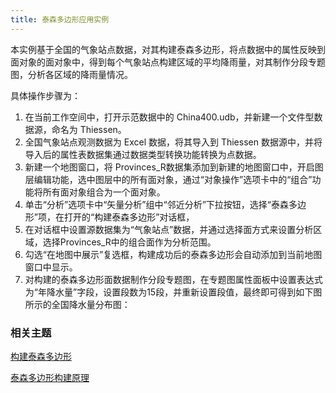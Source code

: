 ```yaml
---
title: 泰森多边形应用实例
---
```


本实例基于全国的气象站点数据，对其构建泰森多边形，将点数据中的属性反映到面对象的面对象中，得到每个气象站点构建区域的平均降雨量，对其制作分段专题图，分析各区域的降雨量情况。

具体操作步骤为：

1.  在当前工作空间中，打开示范数据中的 China400.udb，并新建一个文件型数据源，命名为 Thiessen。
2.  全国气象站点观测数据为 Excel 数据，将其导入到 Thiessen 数据源中，并将导入后的属性表数据集通过数据类型转换功能转换为点数据。
3.  新建一个地图窗口，将 Provinces\_R数据集添加到新建的地图窗口中，开启图层编辑功能，选中图层中的所有面对象，通过“对象操作”选项卡中的“组合”功能将所有面对象组合为一个面对象。
4.  单击“分析”选项卡中“矢量分析”组中“邻近分析”下拉按钮，选择“泰森多边形”项，在打开的“构建泰森多边形”对话框，
5.  在对话框中设置源数据集为“气象站点”数据，并通过选择面方式来设置分析区域，选择Provinces\_R中的组合面作为分析范围。
6.  勾选“在地图中展示”复选框，构建成功后的泰森多边形会自动添加到当前地图窗口中显示。
7.  对构建的泰森多边形面数据制作分段专题图，在专题图属性面板中设置表达式为“年降水量”字段，设置段数为15段，并重新设置段值，最终即可得到如下图所示的全国降水量分布图：

### 相关主题

[构建泰森多边形](/iDesktop-Cross/ProximityAnalyst/ThiessenPolygon)

[泰森多边形构建原理](/iDesktop-Cross/ProximityAnalyst/ThiessenPolygon_Theory)


